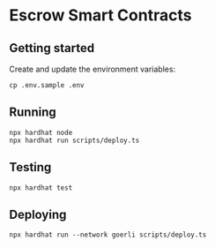 # Escrow Smart Contracts

## Getting started

Create and update the environment variables:

```shell
cp .env.sample .env
```

## Running

```shell
npx hardhat node
npx hardhat run scripts/deploy.ts
```

## Testing

```shell
npx hardhat test
```

## Deploying

```shell
npx hardhat run --network goerli scripts/deploy.ts
```
